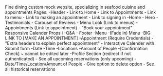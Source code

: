 Fine dining custom mock website, specializing in seafood cuisine and appointments
Pages:
    -Header
        - Link to Home
        - Link to Appointments
        - Link to menu
        - Link to making an appointment
        - Link to signing in
    -Home
        - Hero
        - Testimonials
        - Carousel of Reviews
        - Menu Look (Link to menus)
        - Appointments (Link to appointment)
            - "Book your appointment"
            - Responsive Calender Props i
        -Q&A
        - Footer
    -Menu
        -(Fade In) Menu
        -BIG LINK TO [MAKE AN APPOINTMENT]
    -Appointment (Require Credentials)
        - "Extra headers to explain perfect appointment"
        - Interactive Calender with Submit form
            -Date
            -Time
            -Locations
            -Amount of People
            -[Confirmation Check] ~ cannot be edited later
    -Profile Section (redirect if not authenticated)
        - See all upcoming reservations (only upcoming)
            - Date/Time/Location/Amount of People
            - Give option to delete option
        - See all historical reservations